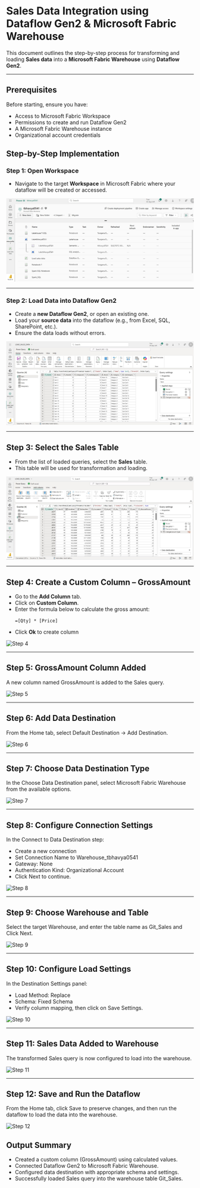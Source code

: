 # Sales Data Integration using Dataflow Gen2 & Microsoft Fabric Warehouse

This document outlines the step-by-step process for transforming and loading **Sales data** into a **Microsoft Fabric Warehouse** using **Dataflow Gen2**.

---

## Prerequisites

Before starting, ensure you have:

- Access to Microsoft Fabric Workspace
- Permissions to create and run Dataflow Gen2
- A Microsoft Fabric Warehouse instance
- Organizational account credentials

## Step-by-Step Implementation

### Step 1: Open Workspace

- Navigate to the target **Workspace** in Microsoft Fabric where your dataflow will be created or accessed.

![Step 1](https://github.com/Tungana-Bhavya/MICROSOFT_FABRIC_BOOTCAMP/blob/main/DATAFLOWGEN2/WEBAPI_DATAFLOW/DATA_LOADING/IMAGES/1_WORKSPACE_NEW_ITEM.jpg)

---

### Step 2: Load Data into Dataflow Gen2

- Create a **new Dataflow Gen2**, or open an existing one.
- Load your **source data** into the dataflow (e.g., from Excel, SQL, SharePoint, etc.).
- Ensure the data loads without errors.

![Step 2](https://github.com/Tungana-Bhavya/MICROSOFT_FABRIC_BOOTCAMP/blob/main/DATAFLOWGEN2/WEBAPI_DATAFLOW/LAKEHOUSE_DESTINATION/IMAGES/DATAFLOWGEN2_ITEM_TO_LAKEHOUSE_1.jpg)

---

## Step 3: Select the Sales Table

- From the list of loaded queries, select the **Sales** table.
- This table will be used for transformation and loading.

![Step 3](https://github.com/Tungana-Bhavya/MICROSOFT_FABRIC_BOOTCAMP/blob/main/DATAFLOWGEN2/WEBAPI_DATAFLOW/WAREHOUSE_DESTINATION/IMAGES/S1.jpg)

---

## Step 4: Create a Custom Column – GrossAmount

- Go to the **Add Column** tab.
- Click on **Custom Column**.
- Enter the formula below to calculate the gross amount:
  ```powerquery
  =[Qty] * [Price]
- Click **Ok** to create column

![Step 4](https://github.com/Tungana-Bhavya/MICROSOFT_FABRIC_BOOTCAMP/blob/main/DATAFLOWGEN2/WEBAPI_DATAFLOW/WAREHOUSE_DESTINATION/IMAGES/S2.jpg)

---

## Step 5: GrossAmount Column Added

A new column named GrossAmount is added to the Sales query.

![Step 5](https://github.com/Tungana-Bhavya/MICROSOFT_FABRIC_BOOTCAMP/blob/main/DATAFLOWGEN2/WEBAPI_DATAFLOW/WAREHOUSE_DESTINATION/IMAGES/S3.jpg)

---

## Step 6: Add Data Destination

From the Home tab, select Default Destination -> Add Destination.

![Step 6](https://github.com/Tungana-Bhavya/MICROSOFT_FABRIC_BOOTCAMP/blob/main/DATAFLOWGEN2/WEBAPI_DATAFLOW/WAREHOUSE_DESTINATION/IMAGES/S4.jpg)

---

## Step 7: Choose Data Destination Type

In the Choose Data Destination panel, select Microsoft Fabric Warehouse from the available options.

![Step 7](https://github.com/Tungana-Bhavya/MICROSOFT_FABRIC_BOOTCAMP/blob/main/DATAFLOWGEN2/WEBAPI_DATAFLOW/WAREHOUSE_DESTINATION/IMAGES/S5.jpg)

---

## Step 8: Configure Connection Settings

In the Connect to Data Destination step:

- Create a new connection
- Set Connection Name to Warehouse_tbhavya0541
- Gateway: None
- Authentication Kind: Organizational Account
- Click Next to continue.

![Step 8](https://github.com/Tungana-Bhavya/MICROSOFT_FABRIC_BOOTCAMP/blob/main/DATAFLOWGEN2/WEBAPI_DATAFLOW/WAREHOUSE_DESTINATION/IMAGES/S7.jpg)

---

## Step 9: Choose Warehouse and Table

Select the target Warehouse, and enter the table name as Git_Sales and Click Next.

![Step 9](https://github.com/Tungana-Bhavya/MICROSOFT_FABRIC_BOOTCAMP/blob/main/DATAFLOWGEN2/WEBAPI_DATAFLOW/WAREHOUSE_DESTINATION/IMAGES/S8.jpg)

---

## Step 10: Configure Load Settings

In the Destination Settings panel:

- Load Method: Replace
- Schema: Fixed Schema
- Verify column mapping, then click on Save Settings.

![Step 10](https://github.com/Tungana-Bhavya/MICROSOFT_FABRIC_BOOTCAMP/blob/main/DATAFLOWGEN2/WEBAPI_DATAFLOW/WAREHOUSE_DESTINATION/IMAGES/S9.jpg)

---

## Step 11: Sales Data Added to Warehouse

The transformed Sales query is now configured to load into the warehouse.

![Step 11](https://github.com/Tungana-Bhavya/MICROSOFT_FABRIC_BOOTCAMP/blob/main/DATAFLOWGEN2/WEBAPI_DATAFLOW/WAREHOUSE_DESTINATION/IMAGES/S10.jpg)

---

## Step 12: Save and Run the Dataflow

From the Home tab, click Save to preserve changes, and then run the dataflow to load the data into the warehouse.

![Step 12](https://github.com/Tungana-Bhavya/MICROSOFT_FABRIC_BOOTCAMP/blob/main/DATAFLOWGEN2/WEBAPI_DATAFLOW/WAREHOUSE_DESTINATION/IMAGES/S11.jpg)


## Output Summary

- Created a custom column (GrossAmount) using calculated values.
- Connected Dataflow Gen2 to Microsoft Fabric Warehouse.
- Configured data destination with appropriate schema and settings.
- Successfully loaded Sales query into the warehouse table Git_Sales.

